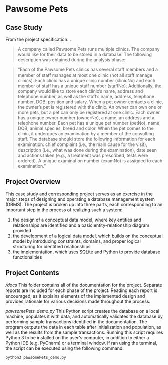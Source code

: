 ﻿# Pawsome Pets

## Case Study
From the project specification...
> A company called Pawsome Pets runs multiple clinics. The company would like for their data to be stored in a database. The following description was obtained during the analysis phase:

> “Each of the Pawsome Pets clinics has several staff members and a member of staff manages at most one clinic (not all staff manage clinics). Each clinic has a unique clinic number (clinicNo) and each member of staff has a unique staff number (staffNo). Additionally, the company would like to store each clinic’s name, address and telephone number, as well as the staff’s name, address, telephone number, DOB, position and salary. 
> When a pet owner contacts a clinic, the owner’s pet is registered with the clinic. An owner can own one or more pets, but a pet can only be registered at one clinic. Each owner has a unique owner number (ownerNo), a name, an address and a telephone number. Each pet has a unique pet number (petNo), name, DOB, animal species, breed and color.
> When the pet comes to the clinic, it undergoes an examination by a member of the consulting staff. The database should store the following information for each examination: chief complaint (i.e., the main cause for the visit), description (i.e., what was done during the examination), date seen and actions taken (e.g., a treatment was prescribed, tests were ordered). A unique examination number (examNo) is assigned to each examination.”

## Project Overview
This case study and corresponding project serves as an exercise in the major steps of designing and operating a database management system (DBMS).
The project is broken up into three parts, each corresponding to an important step in the process of realizing such a system:
1. the design of a conceptual data model, where key entities and relationships are identified and a basic entity-relationship diagram provided
2. the development of a logical data model, which builds on the conceptual model by introducing constraints, domains, and proper logical structuring for identified relationships
3. the implementation, which uses SQLite and Python to provide database functionalities

## Project Contents
*/docs*
This folder contains all of the documentation for the project. Separate reports are included for each phase of the project. Reading each report is encouraged, as it explains elements of the implemented design and provides rationale for various decisions made throughout the process.

*pawsomePets_demo.py*
This Python script creates the database on a local machine, populates it with data, and automatically validates the database by performing sample transactions identified in the documentation. The program outputs the data in each table after initialization and population, as well as the results from the sample transactions.
Running this script requires Python 3 to be installed on the user's computer, in addition to either a Python IDE (e.g. PyCharm) or a terminal window.
If ran using the terminal, the script can be executed using the following command:
```
python3 pawsomePets_demo.py
```
